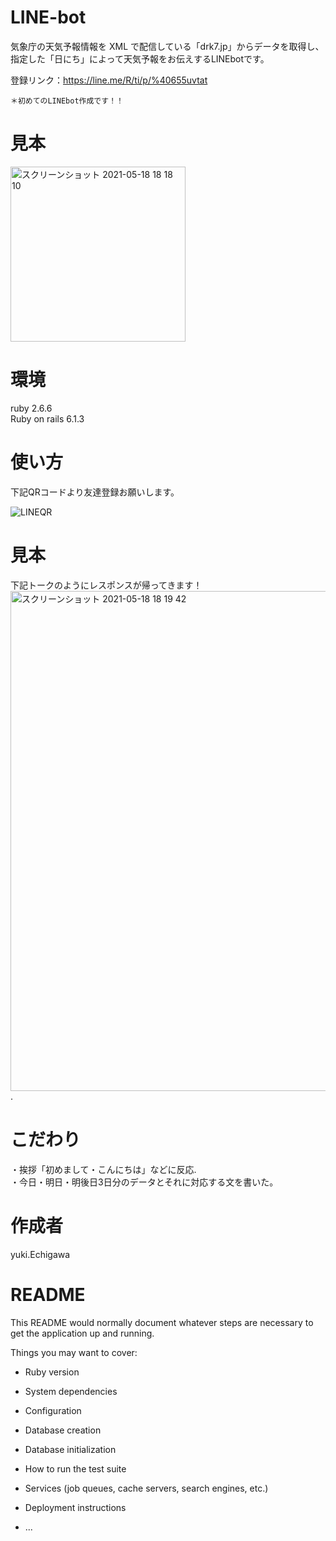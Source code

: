 # LINE-bot

気象庁の天気予報情報を XML で配信している「drk7.jp」からデータを取得し、    
指定した「日にち」によって天気予報をお伝えするLINEbotです。   
   
   登録リンク：https://line.me/R/ti/p/%40655uvtat
    
    ＊初めてのLINEbot作成です！！

# 見本
<img width="280" alt="スクリーンショット 2021-05-18 18 18 10" src="https://user-images.githubusercontent.com/69971834/118627230-81af5c80-b806-11eb-998a-7dbb14c4ba70.png">


# 環境
ruby 2.6.6  
Ruby on rails 6.1.3  

# 使い方
下記QRコードより友達登録お願いします。   

![LINEQR](https://user-images.githubusercontent.com/69971834/118627429-ac011a00-b806-11eb-9ae8-cd686fbd59fc.png)


# 見本
下記トークのようにレスポンスが帰ってきます！   
<img width="800" alt="スクリーンショット 2021-05-18 18 19 42" src="https://user-images.githubusercontent.com/69971834/118627884-0bf7c080-b807-11eb-9086-0730d487b31e.png">. 


# こだわり
・挨拶「初めまして・こんにちは」などに反応.   
・今日・明日・明後日3日分のデータとそれに対応する文を書いた。


# 作成者
yuki.Echigawa

# README

This README would normally document whatever steps are necessary to get the
application up and running.

Things you may want to cover:

* Ruby version

* System dependencies

* Configuration

* Database creation

* Database initialization

* How to run the test suite

* Services (job queues, cache servers, search engines, etc.)

* Deployment instructions

* ...
